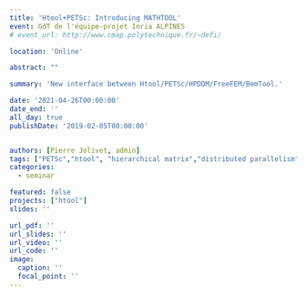 ```yaml
---
title: 'Htool+PETSc: Introducing MATHTOOL'
event: GdT de l'équipe-projet Inria ALPINES
# event_url: http://www.cmap.polytechnique.fr/~defi/

location: 'Online'

abstract: ""

summary: 'New interface between Htool/PETSc/HPDDM/FreeFEM/BemTool.'

date: '2021-04-26T00:00:00'
date_end: ''
all_day: true
publishDate: '2019-02-05T00:00:00'


authors: [Pierre Jolivet, admin]
tags: ["PETSc","htool", "hierarchical matrix","distributed parallelism"]
categories: 
  - seminar

featured: false
projects: ["htool"]
slides: ''

url_pdf: ''
url_slides: ''
url_video: ''
url_code: ''
image:
  caption: ''
  focal_point: ''
---
```

